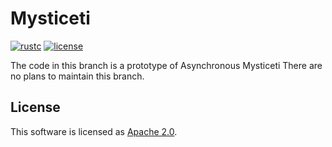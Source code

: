 # Mysticeti


[![rustc](https://img.shields.io/badge/rustc-1.78+-blue?style=flat-square&logo=rust)](https://www.rust-lang.org)
[![license](https://img.shields.io/badge/license-Apache-blue.svg?style=flat-square)](LICENSE)

The code in this branch is a prototype of Asynchronous Mysticeti
There are no plans to maintain this branch.

## License

This software is licensed as [Apache 2.0](LICENSE).
